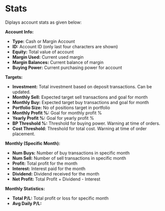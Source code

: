 # **Stats**

Diplays account stats as given below:

**Account Info:**
  - **Type:** Cash or Margin Account
  - **ID:** Account ID (only last four characters are shown)
  - **Equity:** Total value of account
  - **Margin Used:** Current used margin
  - **Margin Balances:** Current balance of margin
  - **Buying Power:** Current purchasing power for account

**Targets:**
  - **Investment:** Total investment based on deposit transactions. Can be updated.
  - **Monthly Sell:** Expected target sell transactions and goal for month
  - **Monthly Buy:** Expected target buy transactions and goal for month
  - **Portfolio Size:** No of positions target in portfolio
  - **Monthly Profit %:** Goal for monthly profit %
  - **Yearly Profit %:** Goal for yearly profit %
  - **BP Threshold %:** Threshold for buying power. Warning at time of orders.
  - **Cost Threshold:** Threshold for total cost. Warning at time of order placement.

**Monthly (Specific Month):**
  - **Num Buys:** Number of buy transactions in specific month
  - **Num Sell:** Number of sell transactions in specific month
  - **Profit:** Total profit for the month
  - **Interest:** Interest paid for the month
  - **Dividend:** Dividend received for the month
  - **Net Profit:** Total Profit + Dividend - Interest

**Monthly Statistics:**
  - **Total P/L:** Total profit or loss for specific month
  - **Avg Daily P/L:** 

